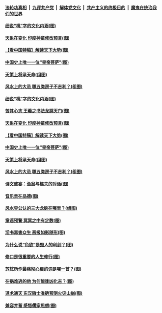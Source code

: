 

####  [法轮功真相](../../../../basic/blob/master/README.md?t=12182302) &nbsp;|&nbsp; [九评共产党](../../../../9ping.md/blob/master/README.md?t=12182302) &nbsp;|&nbsp; [解体党文化](../../../../jtdwh.md/blob/master/README.md?t=12182302)  &nbsp;|&nbsp; [共产主义的终极目的](../../../../gczydzjmd.md/blob/master/README.md?t=12182302) &nbsp;|&nbsp; [魔鬼在统治我们的世界](../../../../mgztzwmdsj.md/blob/master/README.md?t=12182302) 

#### [细说“桃”字的文化内涵(图)](../pages/p7/955745.md?t=12182302) 

#### [天象在变化 印度神童修改预言(图)](../pages/p7/954534.md?t=12182302) 

#### [【看中国特稿】解读天下大势(图)](../pages/p7/955732.md?t=12182302) 

#### [中国史上唯一一位“皇帝菩萨”(图)](../pages/p7/955980.md?t=12182302) 

#### [天策上将承天命(组图)](../pages/p7/954303.md?t=12182302) 

#### [风水上的大忌 哪五类房子不吉利？(组图)](../pages/p7/955468.md?t=12182302) 

#### [细说“桃”字的文化内涵(图)](../pages/p7/955745.md?t=12182302) 

#### [苦其心志 王羲之书法龙跳天门(图)](../pages/p7/955838.md?t=12182302) 

#### [天象在变化 印度神童修改预言(图)](../pages/p7/954534.md?t=12182302) 

#### [【看中国特稿】解读天下大势(图)](../pages/p7/955732.md?t=12182302) 

#### [中国史上唯一一位“皇帝菩萨”(图)](../pages/p7/955980.md?t=12182302) 

#### [天策上将承天命(组图)](../pages/p7/954303.md?t=12182302) 

#### [风水上的大忌 哪五类房子不吉利？(组图)](../pages/p7/955468.md?t=12182302) 

#### [诗文盛宴：渔翁与樵夫的对话(图)](../pages/p7/955739.md?t=12182302) 

#### [音乐贵在品德(图)](../pages/p7/955089.md?t=12182302) 

#### [风水界公认的三大龙脉在哪里？(组图)](../pages/p7/955465.md?t=12182302) 

#### [童谣预警 冥冥之中有定数(图)](../pages/p7/945047.md?t=12182302) 

#### [淫书毒害众生 恶报如影随形(图)](../pages/p7/955667.md?t=12182302) 

#### [为什么说“色欲”是毁人的利剑？(图)](../pages/p7/955637.md?t=12182302) 

#### [修口是很重要的人生修行(图)](../pages/p7/955463.md?t=12182302) 

#### [苏轼所作最痛彻心扉的词是哪一首？(图)](../pages/p7/955462.md?t=12182302) 


#### [在祸难逃的他 为何能逢凶化吉？(图)](../pages/p7/955554.md?t=12182302) 

#### [道术通天 东汉隐士准确预测火灾山崩(图)](../pages/p7/955120.md?t=12182302) 

#### [兼容并蓄 感悟儒家思想(图)](../pages/p7/955548.md?t=12182302) 


